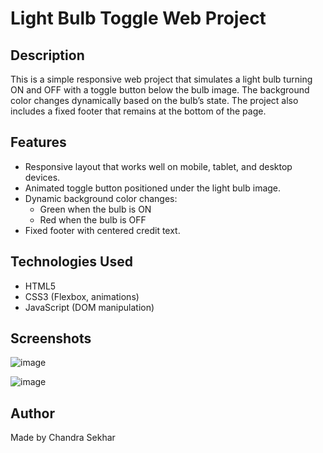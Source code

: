 # Light Bulb Toggle Web Project

## Description
This is a simple responsive web project that simulates a light bulb turning ON and OFF with a toggle button below the bulb image. The background color changes dynamically based on the bulb’s state. The project also includes a fixed footer that remains at the bottom of the page.

## Features
- Responsive layout that works well on mobile, tablet, and desktop devices.
- Animated toggle button positioned under the light bulb image.
- Dynamic background color changes:
  - Green when the bulb is ON
  - Red when the bulb is OFF
- Fixed footer with centered credit text.

## Technologies Used
- HTML5
- CSS3 (Flexbox, animations)
- JavaScript (DOM manipulation)

## Screenshots
![image](https://github.com/user-attachments/assets/7a414814-9928-4b1c-b011-29442ad68221)

![image](https://github.com/user-attachments/assets/57e09d78-3a84-49b1-bfd3-e3671978071f)


## Author
Made by Chandra Sekhar


